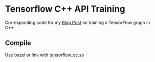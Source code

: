 # Tensorflow C++ API Training
Corresponding code for my [Blog Post](https://tebesu.github.io/posts/Training-a-TensorFlow-graph-in-C++-API) on training a TensorFlow graph in C++.


## Compile
Use bazel or link with tensorflow_cc.so
